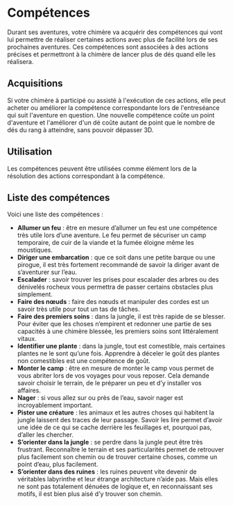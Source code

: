 # Compétences

Durant ses aventures, votre chimère va acquérir des compétences qui vont lui permettre de réaliser certaines actions avec plus de facilité lors de ses prochaines aventures. Ces compétences sont associées à des actions précises et permettront à la chimère de lancer plus de dés quand elle les réalisera.

## Acquisitions

Si votre chimère à participé ou assisté à l'exécution de ces actions, elle peut acheter ou améliorer la compétence correspondante lors de l'entreséance qui suit l'aventure en question. Une nouvelle compétence coûte un point d'aventure et l'améliorer d'un dé coûte autant de point que le nombre de dés du rang à atteindre, sans pouvoir dépasser 3D.

## Utilisation

Les compétences peuvent être utilisées comme élément lors de la résolution des actions correspondant à la compétence.

## Liste des compétences

Voici une liste des compétences :

* **Allumer un feu** : être en mesure d’allumer un feu est une compétence très utile lors d’une aventure. Le feu permet de sécuriser un camp temporaire, de cuir de la viande et la fumée éloigne même les moustiques.
* **Diriger une embarcation** : que ce soit dans une petite barque ou une pirogue, il est très fortement recommandé de savoir la diriger avant de s’aventurer sur l’eau.
* **Escalader** : savoir trouver les prises pour escalader des arbres ou des dénivelés rocheux vous permettra de passer certains obstacles plus simplement.
* **Faire des nœuds** : faire des nœuds et manipuler des cordes est un savoir très utile pour tout un tas de tâches.
* **Faire des premiers soins** : dans la jungle, il est très rapide de se blesser. Pour éviter que les choses n’empirent et redonner une partie de ses capacités à une chimère blessée, les premiers soins sont littéralement vitaux.
* **Identifier une plante** : dans la jungle, tout est comestible, mais certaines plantes ne le sont qu’une fois. Apprendre à déceler le goût des plantes non comestibles est une compétence de goût.
* **Monter le camp** : être en mesure de monter le camp vous permet de vous abriter lors de vos voyages pour vous reposer. Cela demande savoir choisir le terrain, de le préparer un peu et d’y installer vos affaires.
* **Nager** : si vous allez sur ou près de l’eau, savoir nager est incroyablement important.
* **Pister une créature** : les animaux et les autres choses qui habitent la jungle laissent des traces de leur passage. Savoir les lire permet d’avoir une idée de ce qui se cache derrière les feuillages et, pourquoi pas, d’aller les chercher.
* **S’orienter dans la jungle** : se perdre dans la jungle peut être très frustrant. Reconnaître le terrain et ses particularités permet de retrouver plus facilement son chemin ou de trouver certaine choses, comme un point d’eau, plus facilement.
* **S’orienter dans des ruines** : les ruines peuvent vite devenir de véritables labyrinthe et leur étrange architecture n’aide pas. Mais elles ne sont pas totalement dénuées de logique et, en reconnaissant ses motifs, il est bien plus aisé d’y trouver son chemin.
